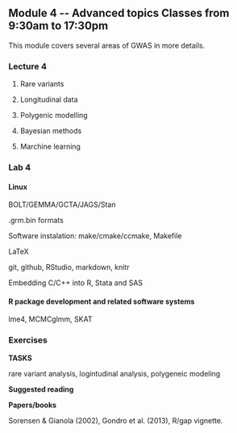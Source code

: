 ## Module 4 -- Advanced topics Classes from 9:30am to 17:30pm

This module covers several areas of GWAS in more details.

### Lecture 4

1. Rare variants

2. Longitudinal data

3. Polygenic modelling

4. Bayesian methods

5. Marchine learning

### Lab 4

#### Linux

BOLT/GEMMA/GCTA/JAGS/Stan

.grm.bin formats

Software instalation: make/cmake/ccmake, Makefile

LaTeX

git, github, RStudio, markdown, knitr

Embedding C/C++ into R, Stata and SAS
 
#### R package development and related software systems

lme4, MCMCglmm, SKAT

### Exercises

**TASKS**

rare variant analysis, logintudinal analysis, polygeneic modeling

**Suggested reading**

**Papers/books**

Sorensen & Gianola (2002), Gondro et al. (2013), R/gap vignette.
